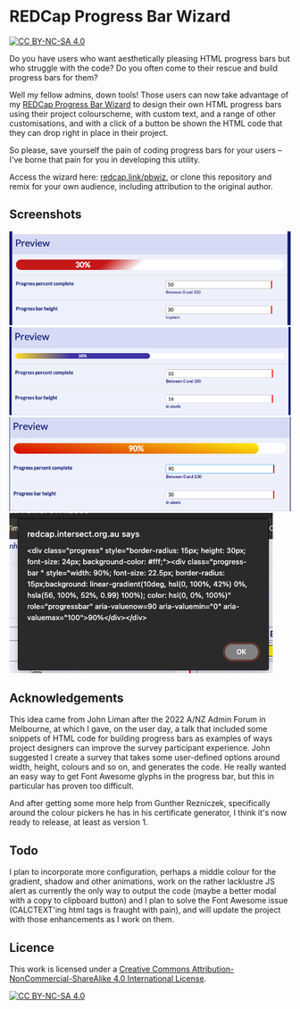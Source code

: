# REDCap Progress Bar Wizard

[![CC BY-NC-SA 4.0][cc-by-nc-sa-shield]][cc-by-nc-sa]

Do you have users who want aesthetically pleasing HTML progress bars but who struggle with the code? Do you often come to their rescue and build progress bars for them?

Well my fellow admins, down tools! Those users can now take advantage of my [REDCap Progress Bar Wizard][wiz] to design their own HTML progress bars using their project colourscheme, with custom text, and a range of other customisations, and with a click of a button be shown the HTML code that they can drop right in place in their project.

So please, save yourself the pain of coding progress bars for your users – I've borne that pain for you in developing this utility.

Access the wizard here: [redcap.link/pbwiz][wiz], or clone this repository and remix for your own audience, including attribution to the original author.

## Screenshots

![screenshot 1](screenshots/screenshot1.png)
![screenshot 2](screenshots/screenshot2.png)
![screenshot 3](screenshots/screenshot3.png)
![screenshot 4](screenshots/screenshot4.png)

## Acknowledgements

This idea came from John Liman after the 2022 A/NZ Admin Forum in Melbourne, at which I gave, on the user day, a talk that included some snippets of HTML code for building progress bars as examples of ways project designers can improve the survey participant experience. John suggested I create a survey that takes some user-defined options around width, height, colours and so on, and generates the code. He really wanted an easy way to get Font Awesome glyphs in the progress bar, but this in particular has proven too difficult.

And after getting some more help from Gunther Rezniczek, specifically around the colour pickers he has in his certificate generator, I think it's now ready to release, at least as version 1.

## Todo

I plan to incorporate more configuration, perhaps a middle colour for the gradient, shadow and other animations, work on the rather lacklustre JS alert as currently the only way to output the code (maybe a better modal with a copy to clipboard button) and I plan to solve the Font Awesome issue (CALCTEXT'ing html tags is fraught with pain), and will update the project with those enhancements as I work on them.

## Licence

This work is licensed under a
[Creative Commons Attribution-NonCommercial-ShareAlike 4.0 International License][cc-by-nc-sa].

[![CC BY-NC-SA 4.0][cc-by-nc-sa-image]][cc-by-nc-sa]

[cc-by-nc-sa]: http://creativecommons.org/licenses/by-nc-sa/4.0/
[cc-by-nc-sa-image]: https://licensebuttons.net/l/by-nc-sa/4.0/88x31.png
[cc-by-nc-sa-shield]: https://img.shields.io/badge/License-CC%20BY--NC--SA%204.0-lightgrey.svg
[wiz]: https://redcap.link/pbwiz
